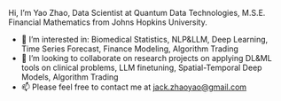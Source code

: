 Hi, I’m Yao Zhao, Data Scientist at Quantum Data Technologies, M.S.E. Financial Mathematics from Johns Hopkins University.
- 👀 I’m interested in: Biomedical Statistics, NLP&LLM, Deep Learning, Time Series Forecast, Finance Modeling, Algorithm Trading
- 💞️ I’m looking to collaborate on research projects on applying DL&ML tools on clinical problems, LLM finetuning, Spatial-Temporal Deep Models, Algorithm Trading
- 📫 Please feel free to contact me at jack.zhaoyao@gmail.com

<!---
JackZhao1998/JackZhao1998 is a ✨ special ✨ repository because its `README.md` (this file) appears on your GitHub profile.
You can click the Preview link to take a look at your changes.
--->
